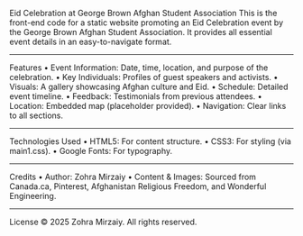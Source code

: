 Eid Celebration at George Brown Afghan Student Association
This is the front-end code for a static website promoting an Eid Celebration event by the George Brown Afghan Student Association. It provides all essential event details in an easy-to-navigate format.
________________________________________
Features
•	Event Information: Date, time, location, and purpose of the celebration.
•	Key Individuals: Profiles of guest speakers and activists.
•	Visuals: A gallery showcasing Afghan culture and Eid.
•	Schedule: Detailed event timeline.
•	Feedback: Testimonials from previous attendees.
•	Location: Embedded map (placeholder provided).
•	Navigation: Clear links to all sections.
________________________________________
Technologies Used
•	HTML5: For content structure.
•	CSS3: For styling (via main1.css).
•	Google Fonts: For typography.
________________________________________
Credits
•	Author: Zohra Mirzaiy
•	Content & Images: Sourced from Canada.ca, Pinterest, Afghanistan Religious Freedom, and Wonderful Engineering.
________________________________________
License
© 2025 Zohra Mirzaiy. All rights reserved.

